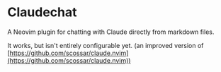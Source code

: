 # Claudechat

A Neovim plugin for chatting with Claude directly from markdown files.

It works, but isn't entirely configurable yet. (an improved version of [https://github.com/scossar/claude.nvim](https://github.com/scossar/claude.nvim))
